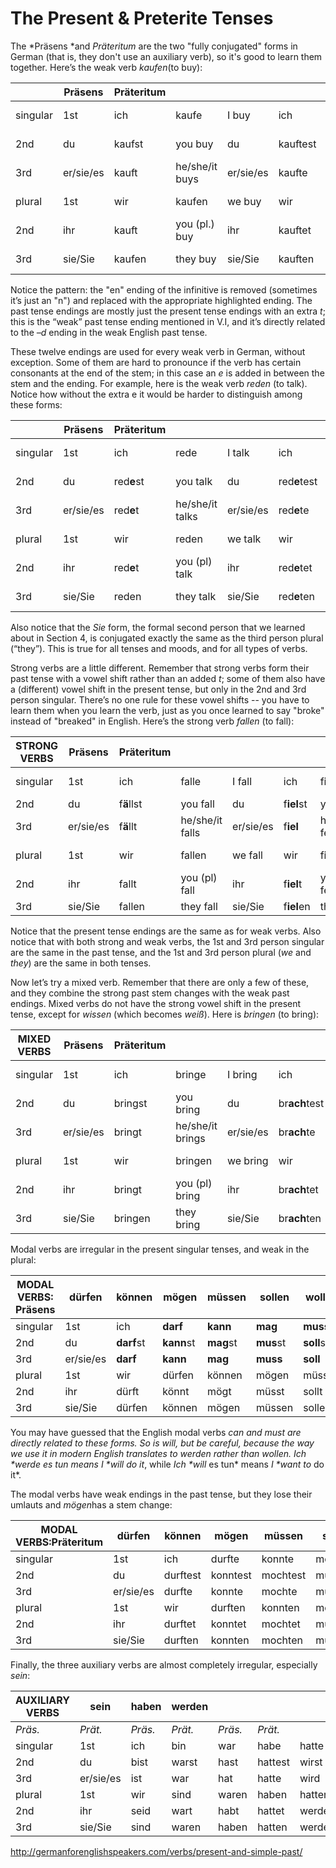 # The Present & Preterite Tenses

The *Präsens *and *Präteritum* are the two "fully conjugated" forms in German (that is, they don't use an auxiliary verb), so it's good to learn them together. Here’s the weak verb *kaufen*(to buy):

|          | **Präsens** | **Präteritum** |                |           |          |                  |           |
| -------- | ----------- | -------------- | -------------- | --------- | -------- | ---------------- | --------- |
| singular | 1st         | ich            | kaufe          | I buy     | ich      | kaufte           | I bought  |
| 2nd      | du          | kaufst         | you buy        | du        | kauftest | you bought       |           |
| 3rd      | er/sie/es   | kauft          | he/she/it buys | er/sie/es | kaufte   | he/she/it bought |           |
| plural   | 1st         | wir            | kaufen         | we buy    | wir      | kauften          | we bought |
| 2nd      | ihr         | kauft          | you (pl.) buy  | ihr       | kauftet  | you (pl.) bought |           |
| 3rd      | sie/Sie     | kaufen         | they buy       | sie/Sie   | kauften  | they bought      |           |

Notice the pattern: the "en" ending of the infinitive is removed (sometimes it’s just an "n") and replaced with the appropriate highlighted ending. The past tense endings are mostly just the present tense endings with an extra *t*; this is the “weak” past tense ending mentioned in V.I, and it’s directly related to the *–d* ending in the weak English past tense.

These twelve endings are used for every weak verb in German, without exception. Some of them are hard to pronounce if the verb has certain consonants at the end of the stem; in this case an *e* is added in between the stem and the ending. For example, here is the weak verb *reden* (to talk). Notice how without the extra e it would be harder to distinguish among these forms:

|          | **Präsens** | **Präteritum** |                 |           |              |                  |           |
| -------- | ----------- | -------------- | --------------- | --------- | ------------ | ---------------- | --------- |
| singular | 1st         | ich            | rede            | I talk    | ich          | red**e**te       | I talked  |
| 2nd      | du          | red**e**st     | you talk        | du        | red**e**test | you talked       |           |
| 3rd      | er/sie/es   | red**e**t      | he/she/it talks | er/sie/es | red**e**te   | he/she/it talked |           |
| plural   | 1st         | wir            | reden           | we talk   | wir          | red**e**ten      | we talked |
| 2nd      | ihr         | red**e**t      | you (pl) talk   | ihr       | red**e**tet  | you (pl) talked  |           |
| 3rd      | sie/Sie     | reden          | they talk       | sie/Sie   | red**e**ten  | they talked      |           |

Also notice that the *Sie* form, the formal second person that we learned about in Section 4, is conjugated exactly the same as the third person plural (“they”). This is true for all tenses and moods, and for all types of verbs.

Strong verbs are a little different. Remember that strong verbs form their past tense with a vowel shift rather than an added *t*; some of them also have a (different) vowel shift in the present tense, but only in the 2nd and 3rd person singular. There’s no one rule for these vowel shifts -- you have to learn them when you learn the verb, just as you once learned to say "broke" instead of "breaked" in English. Here’s the strong verb *fallen* (to fall):

| **STRONG VERBS** | **Präsens** | **Präteritum** |                 |           |            |                |         |
| ---------------- | ----------- | -------------- | --------------- | --------- | ---------- | -------------- | ------- |
| singular         | 1st         | ich            | falle           | I fall    | ich        | f**iel**       | I fell  |
| 2nd              | du          | f**ä**llst     | you fall        | du        | f**iel**st | you fell       |         |
| 3rd              | er/sie/es   | f**ä**llt      | he/she/it falls | er/sie/es | f**iel**   | he/she/it fell |         |
| plural           | 1st         | wir            | fallen          | we fall   | wir        | f**iel**en     | we fell |
| 2nd              | ihr         | fallt          | you (pl) fall   | ihr       | f**iel**t  | you (pl) fell  |         |
| 3rd              | sie/Sie     | fallen         | they fall       | sie/Sie   | f**iel**en | they fell      |         |

Notice that the present tense endings are the same as for weak verbs. Also notice that with both strong and weak verbs, the 1st and 3rd person singular are the same in the past tense, and the 1st and 3rd person plural (*we* and *they*) are the same in both tenses.

Now let’s try a mixed verb. Remember that there are only a few of these, and they combine the strong past stem changes with the weak past endings. Mixed verbs do not have the strong vowel shift in the present tense, except for *wissen* (which becomes *weiß*). Here is *bringen* (to bring):

| **MIXED VERBS** | **Präsens** | **Präteritum** |                  |           |               |                   |            |
| --------------- | ----------- | -------------- | ---------------- | --------- | ------------- | ----------------- | ---------- |
| singular        | 1st         | ich            | bringe           | I bring   | ich           | br**ach**te       | I brought  |
| 2nd             | du          | bringst        | you bring        | du        | br**ach**test | you brought       |            |
| 3rd             | er/sie/es   | bringt         | he/she/it brings | er/sie/es | br**ach**te   | he/she/it brought |            |
| plural          | 1st         | wir            | bringen          | we bring  | wir           | br**ach**ten      | we brought |
| 2nd             | ihr         | bringt         | you (pl) bring   | ihr       | br**ach**tet  | you (pl) brought  |            |
| 3rd             | sie/Sie     | bringen        | they bring       | sie/Sie   | br**ach**ten  | they brought      |            |

Modal verbs are irregular in the present singular tenses, and weak in the plural:

| **MODAL VERBS: Präsens** | **dürfen** | **können** | **mögen**  | **müssen** | **sollen** | **wollen** |            |          |
| ------------------------ | ---------- | ---------- | ---------- | ---------- | ---------- | ---------- | ---------- | -------- |
| singular                 | 1st        | ich        | **darf**   | **kann**   | **mag**    | **muss**   | **soll**   | **will** |
| 2nd                      | du         | **darf**st | **kann**st | **mag**st  | **mus**st  | **soll**st | **will**st |          |
| 3rd                      | er/sie/es  | **darf**   | **kann**   | **mag**    | **muss**   | **soll**   | **will**   |          |
| plural                   | 1st        | wir        | dürfen     | können     | mögen      | müssen     | sollen     | wollen   |
| 2nd                      | ihr        | dürft      | könnt      | mögt       | müsst      | sollt      | wollt      |          |
| 3rd                      | sie/Sie    | dürfen     | können     | mögen      | müssen     | sollen     | wollen     |          |

You may have guessed that the English modal verbs *can *and *must* are directly related to these forms. So is *will*, but be careful, because the way we use it in modern English translates to *werden* rather than *wollen.* *Ich \**werde** es tun* means *I \**will** do it*, while *Ich \**will** es tun* means *I \**want to** do it*.

The modal verbs have weak endings in the past tense, but they lose their umlauts and *mögen*has a stem change:

| **MODAL VERBS:Präteritum** | **dürfen** | **können** | **mögen** | **müssen** | **sollen** | **wollen** |          |         |
| -------------------------- | ---------- | ---------- | --------- | ---------- | ---------- | ---------- | -------- | ------- |
| singular                   | 1st        | ich        | durfte    | konnte     | mochte     | musste     | sollte   | wollte  |
| 2nd                        | du         | durftest   | konntest  | mochtest   | musstest   | solltest   | wolltest |         |
| 3rd                        | er/sie/es  | durfte     | konnte    | mochte     | musste     | sollte     | wollte   |         |
| plural                     | 1st        | wir        | durften   | konnten    | mochten    | mussten    | sollten  | wollten |
| 2nd                        | ihr        | durftet    | konntet   | mochtet    | musstet    | solltet    | wolltet  |         |
| 3rd                        | sie/Sie    | durften    | konnten   | mochten    | mussten    | sollten    | wollten  |         |

Finally, the three auxiliary verbs are almost completely irregular, especially *sein*:

| **AUXILIARY VERBS** | **sein**  | **haben** | **werden** |         |         |        |         |        |
| ------------------- | --------- | --------- | ---------- | ------- | ------- | ------ | ------- | ------ |
| *Präs.*             | *Prät.*   | *Präs.*   | *Prät.*    | *Präs.* | *Prät.* |        |         |        |
| singular            | 1st       | ich       | bin        | war     | habe    | hatte  | werde   | wurde  |
| 2nd                 | du        | bist      | warst      | hast    | hattest | wirst  | wurdest |        |
| 3rd                 | er/sie/es | ist       | war        | hat     | hatte   | wird   | wurde   |        |
| plural              | 1st       | wir       | sind       | waren   | haben   | hatten | werden  | wurden |
| 2nd                 | ihr       | seid      | wart       | habt    | hattet  | werdet | wurdet  |        |
| 3rd                 | sie/Sie   | sind      | waren      | haben   | hatten  | werden | wurden  |        |



http://germanforenglishspeakers.com/verbs/present-and-simple-past/